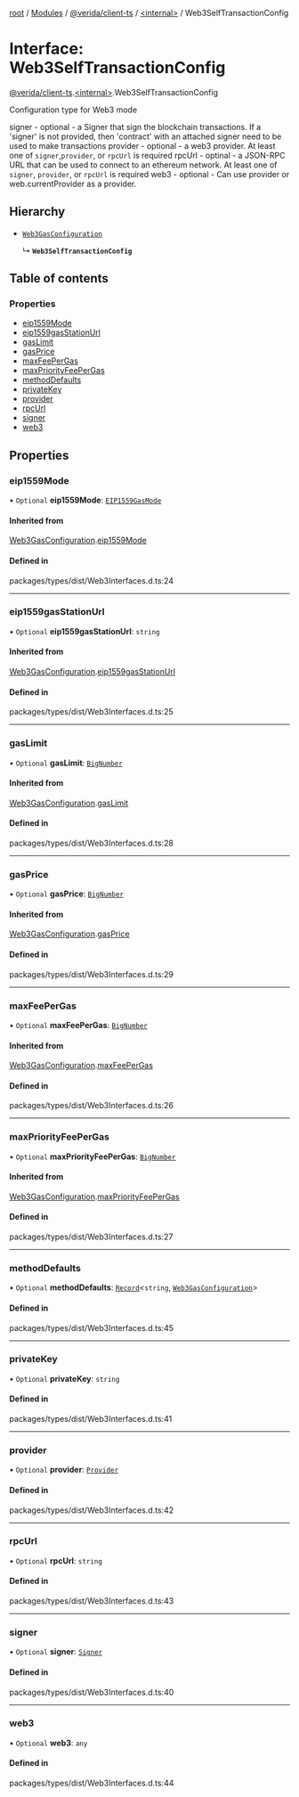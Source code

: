 [root](../README.md) / [Modules](../modules.md) / [@verida/client-ts](../modules/verida_client_ts.md) / [<internal\>](../modules/verida_client_ts._internal_.md) / Web3SelfTransactionConfig

# Interface: Web3SelfTransactionConfig

[@verida/client-ts](../modules/verida_client_ts.md).[<internal\>](../modules/verida_client_ts._internal_.md).Web3SelfTransactionConfig

Configuration type for Web3 mode

signer - optional - a Signer that sign the blockchain transactions. If a 'signer' is not provided, then 'contract' with an attached signer need to be used to make transactions
provider - optional - a web3 provider. At least one of `signer`,`provider`, or `rpcUrl` is required
rpcUrl - optinal - a JSON-RPC URL that can be used to connect to an ethereum network. At least one of `signer`, `provider`, or `rpcUrl` is required
web3 - optional - Can use provider or web.currentProvider as a provider.

## Hierarchy

- [`Web3GasConfiguration`](verida_client_ts._internal_.Web3GasConfiguration.md)

  ↳ **`Web3SelfTransactionConfig`**

## Table of contents

### Properties

- [eip1559Mode](verida_client_ts._internal_.Web3SelfTransactionConfig.md#eip1559mode)
- [eip1559gasStationUrl](verida_client_ts._internal_.Web3SelfTransactionConfig.md#eip1559gasstationurl)
- [gasLimit](verida_client_ts._internal_.Web3SelfTransactionConfig.md#gaslimit)
- [gasPrice](verida_client_ts._internal_.Web3SelfTransactionConfig.md#gasprice)
- [maxFeePerGas](verida_client_ts._internal_.Web3SelfTransactionConfig.md#maxfeepergas)
- [maxPriorityFeePerGas](verida_client_ts._internal_.Web3SelfTransactionConfig.md#maxpriorityfeepergas)
- [methodDefaults](verida_client_ts._internal_.Web3SelfTransactionConfig.md#methoddefaults)
- [privateKey](verida_client_ts._internal_.Web3SelfTransactionConfig.md#privatekey)
- [provider](verida_client_ts._internal_.Web3SelfTransactionConfig.md#provider)
- [rpcUrl](verida_client_ts._internal_.Web3SelfTransactionConfig.md#rpcurl)
- [signer](verida_client_ts._internal_.Web3SelfTransactionConfig.md#signer)
- [web3](verida_client_ts._internal_.Web3SelfTransactionConfig.md#web3)

## Properties

### eip1559Mode

• `Optional` **eip1559Mode**: [`EIP1559GasMode`](../modules/verida_client_ts._internal_.md#eip1559gasmode)

#### Inherited from

[Web3GasConfiguration](verida_client_ts._internal_.Web3GasConfiguration.md).[eip1559Mode](verida_client_ts._internal_.Web3GasConfiguration.md#eip1559mode)

#### Defined in

packages/types/dist/Web3Interfaces.d.ts:24

___

### eip1559gasStationUrl

• `Optional` **eip1559gasStationUrl**: `string`

#### Inherited from

[Web3GasConfiguration](verida_client_ts._internal_.Web3GasConfiguration.md).[eip1559gasStationUrl](verida_client_ts._internal_.Web3GasConfiguration.md#eip1559gasstationurl)

#### Defined in

packages/types/dist/Web3Interfaces.d.ts:25

___

### gasLimit

• `Optional` **gasLimit**: [`BigNumber`](../classes/verida_client_ts._internal_.BigNumber.md)

#### Inherited from

[Web3GasConfiguration](verida_client_ts._internal_.Web3GasConfiguration.md).[gasLimit](verida_client_ts._internal_.Web3GasConfiguration.md#gaslimit)

#### Defined in

packages/types/dist/Web3Interfaces.d.ts:28

___

### gasPrice

• `Optional` **gasPrice**: [`BigNumber`](../classes/verida_client_ts._internal_.BigNumber.md)

#### Inherited from

[Web3GasConfiguration](verida_client_ts._internal_.Web3GasConfiguration.md).[gasPrice](verida_client_ts._internal_.Web3GasConfiguration.md#gasprice)

#### Defined in

packages/types/dist/Web3Interfaces.d.ts:29

___

### maxFeePerGas

• `Optional` **maxFeePerGas**: [`BigNumber`](../classes/verida_client_ts._internal_.BigNumber.md)

#### Inherited from

[Web3GasConfiguration](verida_client_ts._internal_.Web3GasConfiguration.md).[maxFeePerGas](verida_client_ts._internal_.Web3GasConfiguration.md#maxfeepergas)

#### Defined in

packages/types/dist/Web3Interfaces.d.ts:26

___

### maxPriorityFeePerGas

• `Optional` **maxPriorityFeePerGas**: [`BigNumber`](../classes/verida_client_ts._internal_.BigNumber.md)

#### Inherited from

[Web3GasConfiguration](verida_client_ts._internal_.Web3GasConfiguration.md).[maxPriorityFeePerGas](verida_client_ts._internal_.Web3GasConfiguration.md#maxpriorityfeepergas)

#### Defined in

packages/types/dist/Web3Interfaces.d.ts:27

___

### methodDefaults

• `Optional` **methodDefaults**: [`Record`](../modules/verida_client_ts._internal_.md#record)<`string`, [`Web3GasConfiguration`](verida_client_ts._internal_.Web3GasConfiguration.md)\>

#### Defined in

packages/types/dist/Web3Interfaces.d.ts:45

___

### privateKey

• `Optional` **privateKey**: `string`

#### Defined in

packages/types/dist/Web3Interfaces.d.ts:41

___

### provider

• `Optional` **provider**: [`Provider`](../classes/verida_client_ts._internal_.Provider.md)

#### Defined in

packages/types/dist/Web3Interfaces.d.ts:42

___

### rpcUrl

• `Optional` **rpcUrl**: `string`

#### Defined in

packages/types/dist/Web3Interfaces.d.ts:43

___

### signer

• `Optional` **signer**: [`Signer`](../classes/verida_client_ts._internal_.Signer.md)

#### Defined in

packages/types/dist/Web3Interfaces.d.ts:40

___

### web3

• `Optional` **web3**: `any`

#### Defined in

packages/types/dist/Web3Interfaces.d.ts:44
